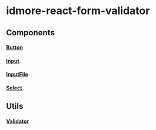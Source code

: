 # idmore-react-form-validator

## Components

#### [Button](button.md)
#### [Input](input.md)
#### [InputFile](input-file.md)
#### [Select](select.md)

## Utils

#### [Validator](validator.md)
